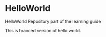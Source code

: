 # HelloWorld
HelloWorld Repository part of the learning guide

This is branced version of hello world.
